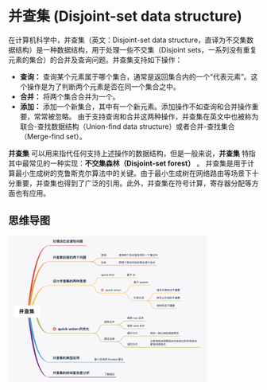 # 并查集 (Disjoint-set data structure)
在计算机科学中，并查集（英文：Disjoint-set data structure，直译为不交集数据结构）是一种数据结构，用于处理一些不交集（Disjoint sets，一系列没有重复元素的集合）的合并及查询问题。并查集支持如下操作：

- **查询：** 查询某个元素属于哪个集合，通常是返回集合内的一个“代表元素”。这个操作是为了判断两个元素是否在同一个集合之中。
- **合并：** 将两个集合合并为一个。
- **添加：** 添加一个新集合，其中有一个新元素。添加操作不如查询和合并操作重要，常常被忽略。
由于支持查询和合并这两种操作，并查集在英文中也被称为联合-查找数据结构（Union-find data structure）或者合并-查找集合（Merge-find set）。

**并查集** 可以用来指代任何支持上述操作的数据结构，但是一般来说，**并查集** 特指其中最常见的一种实现：**不交集森林（Disjoint-set forest）** 。
并查集是用于计算最小生成树的克鲁斯克尔算法中的关键。由于最小生成树在网络路由等场景下十分重要，并查集也得到了广泛的引用。此外，并查集在符号计算，寄存器分配等方面也有应用。

## 思维导图

<img src="../../../document_source/Disjoint-set-data-structure.png" width = "400" alt="" align=center />
